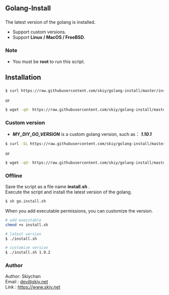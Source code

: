 Golang-Install
------
### 

The latest version of the golang is installed.   
* Support custom versions.   
* Support **Linux / MacOS / FreeBSD**.

### Note
* You must be **root** to run this script.

## Installation
###
```sh
$ curl https://raw.githubusercontent.com/skiy/golang-install/master/install.sh | sh
```
or
```sh
$ wget -qO- https://raw.githubusercontent.com/skiy/golang-install/master/install.sh | sh
```

### Custom version   
* ***MY_DIY_GO_VERSION*** is a custom golang version, such as： ***1.10.1***
```sh
$ curl -SL https://raw.githubusercontent.com/skiy/golang-install/master/install.sh | bash /dev/stdin MY_DIY_GO_VERSION
```
or
```sh
$ wget -qO- https://raw.githubusercontent.com/skiy/golang-install/master/install.sh | bash /dev/stdin MY_DIY_GO_VERSION
```

### Offline
Save the script as a file name **install.sh**  .   
Execute the script and install the latest version of the golang.
```sh
$ sh go.install.sh
```
  
When you add executable permissions, you can customize the version.   
```sh
# add executable
chmod +x install.sh

# latest version
$ ./install.sh

# customize version
$ ./install.sh 1.9.2
```

### Author
Author: Skiychan   
Email : dev@skiy.net   
Link  : https://www.skiy.net 